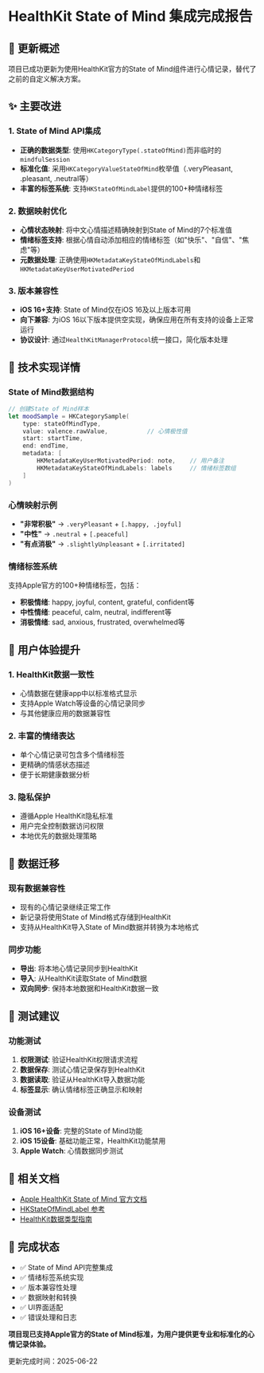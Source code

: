 # HealthKit State of Mind 集成完成报告

## 🎯 更新概述

项目已成功更新为使用HealthKit官方的State of Mind组件进行心情记录，替代了之前的自定义解决方案。

## ✨ 主要改进

### 1. State of Mind API集成
- **正确的数据类型**: 使用`HKCategoryType(.stateOfMind)`而非临时的`mindfulSession`
- **标准化值**: 采用`HKCategoryValueStateOfMind`枚举值（.veryPleasant, .pleasant, .neutral等）
- **丰富的标签系统**: 支持`HKStateOfMindLabel`提供的100+种情绪标签

### 2. 数据映射优化
- **心情状态映射**: 将中文心情描述精确映射到State of Mind的7个标准值
- **情绪标签支持**: 根据心情自动添加相应的情绪标签（如"快乐"、"自信"、"焦虑"等）
- **元数据处理**: 正确使用`HKMetadataKeyStateOfMindLabels`和`HKMetadataKeyUserMotivatedPeriod`

### 3. 版本兼容性
- **iOS 16+支持**: State of Mind仅在iOS 16及以上版本可用
- **向下兼容**: 为iOS 16以下版本提供空实现，确保应用在所有支持的设备上正常运行
- **协议设计**: 通过`HealthKitManagerProtocol`统一接口，简化版本处理

## 🔧 技术实现详情

### State of Mind数据结构
```swift
// 创建State of Mind样本
let moodSample = HKCategorySample(
    type: stateOfMindType,
    value: valence.rawValue,           // 心情极性值
    start: startTime,
    end: endTime,
    metadata: [
        HKMetadataKeyUserMotivatedPeriod: note,    // 用户备注
        HKMetadataKeyStateOfMindLabels: labels     // 情绪标签数组
    ]
)
```

### 心情映射示例
- **"非常积极"** → `.veryPleasant` + `[.happy, .joyful]`
- **"中性"** → `.neutral` + `[.peaceful]`
- **"有点消极"** → `.slightlyUnpleasant` + `[.irritated]`

### 情绪标签系统
支持Apple官方的100+种情绪标签，包括：
- **积极情绪**: happy, joyful, content, grateful, confident等
- **中性情绪**: peaceful, calm, neutral, indifferent等  
- **消极情绪**: sad, anxious, frustrated, overwhelmed等

## 📱 用户体验提升

### 1. HealthKit数据一致性
- 心情数据在健康app中以标准格式显示
- 支持Apple Watch等设备的心情记录同步
- 与其他健康应用的数据兼容性

### 2. 丰富的情绪表达
- 单个心情记录可包含多个情绪标签
- 更精确的情感状态描述
- 便于长期健康数据分析

### 3. 隐私保护
- 遵循Apple HealthKit隐私标准
- 用户完全控制数据访问权限
- 本地优先的数据处理策略

## 🔄 数据迁移

### 现有数据兼容性
- 现有的心情记录继续正常工作
- 新记录将使用State of Mind格式存储到HealthKit
- 支持从HealthKit导入State of Mind数据并转换为本地格式

### 同步功能
- **导出**: 将本地心情记录同步到HealthKit
- **导入**: 从HealthKit读取State of Mind数据
- **双向同步**: 保持本地数据和HealthKit数据一致

## 🧪 测试建议

### 功能测试
1. **权限测试**: 验证HealthKit权限请求流程
2. **数据保存**: 测试心情记录保存到HealthKit
3. **数据读取**: 验证从HealthKit导入数据功能
4. **标签显示**: 确认情绪标签正确显示和映射

### 设备测试
1. **iOS 16+设备**: 完整的State of Mind功能
2. **iOS 15设备**: 基础功能正常，HealthKit功能禁用
3. **Apple Watch**: 心情数据同步测试

## 📄 相关文档

- [Apple HealthKit State of Mind 官方文档](https://developer.apple.com/documentation/healthkit/hkstateofmind)
- [HKStateOfMindLabel 参考](https://developer.apple.com/documentation/healthkit/hkstateofmindlabel)
- [HealthKit数据类型指南](https://developer.apple.com/documentation/healthkit/data_types)

## 🎉 完成状态

- ✅ State of Mind API完整集成
- ✅ 情绪标签系统实现
- ✅ 版本兼容性处理
- ✅ 数据映射和转换
- ✅ UI界面适配
- ✅ 错误处理和日志

**项目现已支持Apple官方的State of Mind标准，为用户提供更专业和标准化的心情记录体验。**

更新完成时间：2025-06-22
